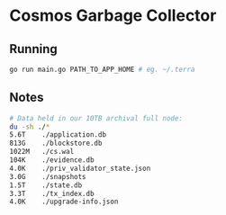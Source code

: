 # Cosmos Garbage Collector

## Running

```bash
go run main.go PATH_TO_APP_HOME # eg. ~/.terra
```

## Notes

```bash
# Data held in our 10TB archival full node:
du -sh ./*
5.6T    ./application.db
813G    ./blockstore.db
1022M   ./cs.wal
104K    ./evidence.db
4.0K    ./priv_validator_state.json
3.0G    ./snapshots
1.5T    ./state.db
3.3T    ./tx_index.db
4.0K    ./upgrade-info.json
```
